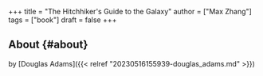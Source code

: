 +++
title = "The Hitchhiker's Guide to the Galaxy"
author = ["Max Zhang"]
tags = ["book"]
draft = false
+++

## About {#about}

by [Douglas Adams]({{< relref "20230516155939-douglas_adams.md" >}})
